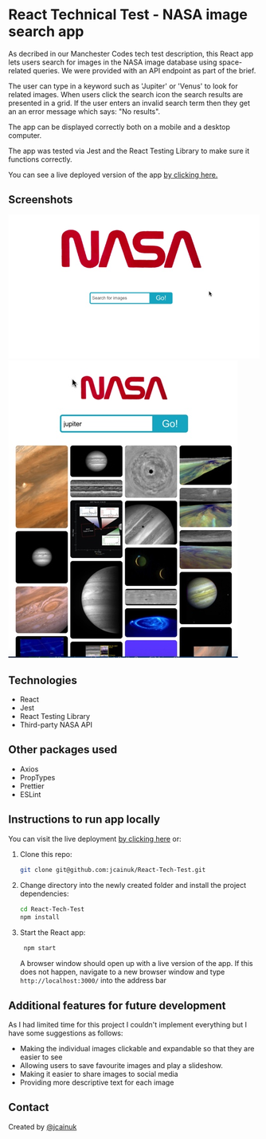 # React Technical Test - NASA image search app

As decribed in our Manchester Codes tech test description, this React app lets users search for images in the NASA image database using space-related queries. We were provided with an API endpoint as part of the brief.

The user can type in a keyword such as 'Jupiter' or 'Venus' to look for related images. When users click the search icon the search results are presented in a grid. If the user enters an invalid search term then they get an an error message which says: "No results".

The app can be displayed correctly both on a mobile and a desktop computer.

The app was tested via Jest and the React Testing Library to make sure it functions correctly.

You can see a live deployed version of the app [by clicking here.](https://react-tech-test-5wtbjoiml-jcainuk.vercel.app)

## Screenshots

![Desktop screenshot](./images/desktop.jpg)
![Mobile screenshot](./images/mobile.jpg)

## Technologies

- React
- Jest
- React Testing Library
- Third-party NASA API

## Other packages used

- Axios
- PropTypes
- Prettier
- ESLint

## Instructions to run app locally

You can visit the live deployment [by clicking here](https://react-tech-test-5wtbjoiml-jcainuk.vercel.app) or:

1. Clone this repo:

   ```bash
   git clone git@github.com:jcainuk/React-Tech-Test.git
   ```

2. Change directory into the newly created folder and install the project dependencies:

   ```bash
   cd React-Tech-Test
   npm install
   ```

3. Start the React app:

   ```bash
    npm start
   ```

   A browser window should open up with a live version of the app. If this does not happen, navigate to a new browser window and type `http://localhost:3000/` into the address bar

## Additional features for future development

As I had limited time for this project I couldn't implement everything but I have some suggestions as follows:

- Making the individual images clickable and expandable so that they are easier to see
- Allowing users to save favourite images and play a slideshow.
- Making it easier to share images to social media
- Providing more descriptive text for each image

## Contact

Created by [@jcainuk](https://twitter.com/jcainuk)

